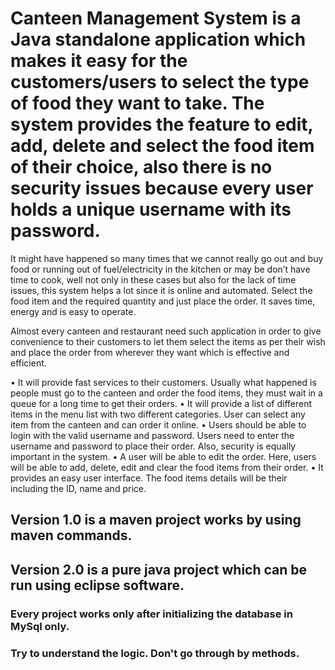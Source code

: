 # Canteen Management System is a Java standalone application which makes it easy for the customers/users to select the type of food they want to take. The system provides the feature to edit, add, delete and select the food item of their choice, also there is no security issues because every user holds a unique username with its password.
It might have happened so many times that we cannot really go out and buy food or running out of fuel/electricity in the kitchen or may be don’t have time to cook, well not only in these cases but also for the lack of time issues, this system helps a lot since it is online and automated. Select the food item and the required quantity and just place the order. It saves time, energy and is easy to operate.

Almost every canteen and restaurant need such application in order to give convenience to their customers to let them select the items as per their wish and place the order from wherever they want which is effective and efficient.

• It will provide fast services to their customers. Usually what happened is people must go to the canteen and order the food items, they must wait in a queue for a long time to get their orders. 
• It will provide a list of different items in the menu list with two different categories. User can select any item from the canteen and can order it online. 
• Users should be able to login with the valid username and password. Users need to enter the username and password to place their order. Also, security is equally important in the system.
• A user will be able to edit the order. Here, users will be able to add, delete, edit and clear the food items from their order.
• It provides an easy user interface. The food items details will be their including the ID, name and price.

## Version 1.0 is a maven project works by using maven commands.

## Version 2.0 is a pure java project which can be run using eclipse software.

### Every project works only after initializing the database in MySql only.
### Try to understand the logic. Don't go through by methods.
